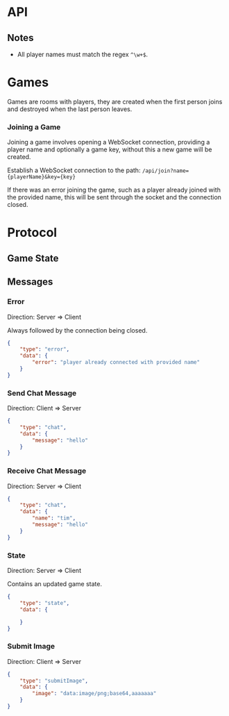 # API

## Notes

* All player names must match the regex `^\w+$`.

# Games

Games are rooms with players, they are created when the first person joins and
destroyed when the last person leaves.

### Joining a Game

Joining a game involves opening a WebSocket connection, providing a player name
and optionally a game key, without this a new game will be created.

Establish a WebSocket connection to the path:
`/api/join?name={playerName}&key={key}`

If there was an error joining the game, such as a player already joined with the
provided name, this will be sent through the socket and the connection closed.

# Protocol

## Game State


## Messages

### Error

Direction: Server => Client

Always followed by the connection being closed.

```json
{
    "type": "error",
    "data": {
        "error": "player already connected with provided name"
    }
}
```

### Send Chat Message

Direction: Client => Server

```json
{
    "type": "chat",
    "data": {
        "message": "hello"
    }
}
```

### Receive Chat Message

Direction: Server => Client

```json
{
    "type": "chat",
    "data": {
        "name": "tim",
        "message": "hello"
    }
}
```

### State

Direction: Server => Client

Contains an updated game state.

```json
{
    "type": "state",
    "data": {

    }
}
```

### Submit Image

Direction: Client => Server

```json
{
    "type": "submitImage",
    "data": {
        "image": "data:image/png;base64,aaaaaaa"
    }
}
```
